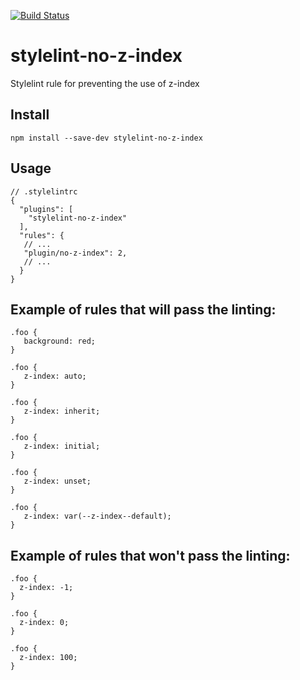 [![Build Status](https://travis-ci.org/marcelloromanelli/stylelint-no-z-index.svg?branch=master)](https://travis-ci.org/marcelloromanelli/stylelint-no-z-index)

# stylelint-no-z-index
Stylelint rule for preventing the use of z-index

## Install
    npm install --save-dev stylelint-no-z-index

## Usage
    // .stylelintrc
    {
      "plugins": [
        "stylelint-no-z-index"
      ],
      "rules": {
       // ...
       "plugin/no-z-index": 2,
       // ...
      }
    }

## Example of rules that will pass the linting:

    .foo {
       background: red;
    }

    .foo {
       z-index: auto;
    }

    .foo {
       z-index: inherit;
    }

    .foo {
       z-index: initial;
    }

    .foo {
       z-index: unset;
    }

    .foo {
       z-index: var(--z-index--default);
    }

## Example of rules that won't pass the linting:

    .foo {
      z-index: -1;
    }

    .foo {
      z-index: 0;
    }

    .foo {
      z-index: 100;
    }
